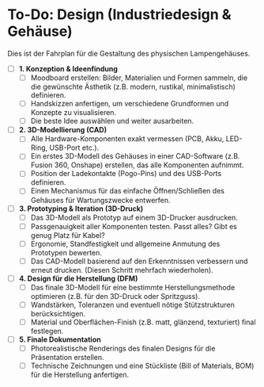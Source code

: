 # To-Do: Design (Industriedesign & Gehäuse)

Dies ist der Fahrplan für die Gestaltung des physischen Lampengehäuses.

- [ ] **1. Konzeption & Ideenfindung**
    - [ ] Moodboard erstellen: Bilder, Materialien und Formen sammeln, die die gewünschte Ästhetik (z.B. modern, rustikal, minimalistisch) definieren.
    - [ ] Handskizzen anfertigen, um verschiedene Grundformen und Konzepte zu visualisieren.
    - [ ] Die beste Idee auswählen und weiter ausarbeiten.

- [ ] **2. 3D-Modellierung (CAD)**
    - [ ] Alle Hardware-Komponenten exakt vermessen (PCB, Akku, LED-Ring, USB-Port etc.).
    - [ ] Ein erstes 3D-Modell des Gehäuses in einer CAD-Software (z.B. Fusion 360, Onshape) erstellen, das alle Komponenten aufnimmt.
    - [ ] Position der Ladekontakte (Pogo-Pins) und des USB-Ports definieren.
    - [ ] Einen Mechanismus für das einfache Öffnen/Schließen des Gehäuses für Wartungszwecke entwerfen.

- [ ] **3. Prototyping & Iteration (3D-Druck)**
    - [ ] Das 3D-Modell als Prototyp auf einem 3D-Drucker ausdrucken.
    - [ ] Passgenauigkeit aller Komponenten testen. Passt alles? Gibt es genug Platz für Kabel?
    - [ ] Ergonomie, Standfestigkeit und allgemeine Anmutung des Prototypen bewerten.
    - [ ] Das CAD-Modell basierend auf den Erkenntnissen verbessern und erneut drucken. (Diesen Schritt mehrfach wiederholen).

- [ ] **4. Design für die Herstellung (DFM)**
    - [ ] Das finale 3D-Modell für eine bestimmte Herstellungsmethode optimieren (z.B. für den 3D-Druck oder Spritzguss).
    - [ ] Wandstärken, Toleranzen und eventuell nötige Stützstrukturen berücksichtigen.
    - [ ] Material und Oberflächen-Finish (z.B. matt, glänzend, texturiert) final festlegen.

- [ ] **5. Finale Dokumentation**
    - [ ] Photorealistische Renderings des finalen Designs für die Präsentation erstellen.
    - [ ] Technische Zeichnungen und eine Stückliste (Bill of Materials, BOM) für die Herstellung anfertigen.
